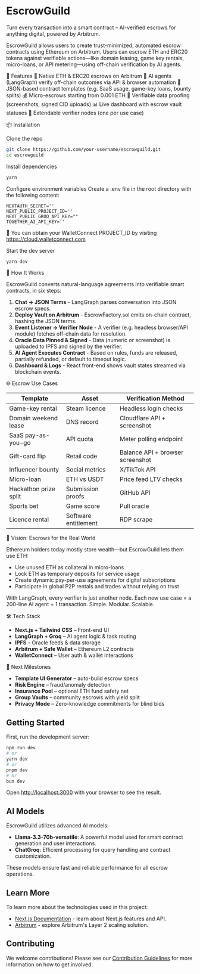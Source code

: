 # EscrowGuild

Turn every transaction into a smart contract – AI-verified escrows for anything digital, powered by Arbitrum.

EscrowGuild allows users to create trust-minimized, automated escrow contracts using Ethereum on Arbitrum. Users can escrow ETH and ERC20 tokens against verifiable actions—like domain leasing, game key rentals, micro-loans, or API metering—using off-chain verification by AI agents.

🚀 Features
🔐 Native ETH & ERC20 escrows on Arbitrum
🤖 AI agents (LangGraph) verify off-chain outcomes via API & browser automation
🧠 JSON-based contract templates (e.g. SaaS usage, game-key loans, bounty splits)
💰 Micro-escrows starting from 0.001 ETH
📸 Verifiable data proofing (screenshots, signed CID uploads)
📊 Live dashboard with escrow vault statuses
🧩 Extendable verifier nodes (one per use case)

📦 Installation

Clone the repo
```bash
git clone https://github.com/your-username/escrowguild.git
cd escrowguild
```

Install dependencies
```bash
yarn
```

Configure environment variables
Create a .env file in the root directory with the following content:
```
NEXTAUTH_SECRET=''
NEXT_PUBLIC_PROJECT_ID=''
NEXT_PUBLIC_GROQ_API_KEY=""
TOGETHER_AI_API_KEY=''
```

🧠 You can obtain your WalletConnect PROJECT_ID by visiting https://cloud.walletconnect.com

Start the dev server
```bash
yarn dev
```

🧪 How It Works

EscrowGuild converts natural-language agreements into verifiable smart contracts, in six steps:

1. **Chat → JSON Terms** - LangGraph parses conversation into JSON escrow specs.
2. **Deploy Vault on Arbitrum** - EscrowFactory.sol emits on-chain contract, hashing the JSON terms.
3. **Event Listener → Verifier Node** - A verifier (e.g. headless browser/API module) fetches off-chain data for resolution.
4. **Oracle Data Pinned & Signed** - Data (numeric or screenshot) is uploaded to IPFS and signed by the verifier.
5. **AI Agent Executes Contract** - Based on rules, funds are released, partially refunded, or default to timeout logic.
6. **Dashboard & Logs** - React front-end shows vault states streamed via blockchain events.

🌐 Escrow Use Cases

| Template | Asset | Verification Method |
|----------|-------|--------------------|
| Game-key rental | Steam licence | Headless login checks |
| Domain weekend lease | DNS record | Cloudflare API + screenshot |
| SaaS pay-as-you-go | API quota | Meter polling endpoint |
| Gift-card flip | Retail code | Balance API + browser screenshot |
| Influencer bounty | Social metrics | X/TikTok API |
| Micro-loan | ETH vs USDT | Price feed LTV checks |
| Hackathon prize split | Submission proofs | GitHub API |
| Sports bet | Game score | Pull oracle |
| Licence rental | Software entitlement | RDP scrape |

🔮 Vision: Escrows for the Real World

Ethereum holders today mostly store wealth—but EscrowGuild lets them use ETH:

- Use unused ETH as collateral in micro-loans
- Lock ETH as temporary deposits for service usage
- Create dynamic pay-per-use agreements for digital subscriptions
- Participate in global P2P rentals and trades without relying on trust

With LangGraph, every verifier is just another node. Each new use case = a 200-line AI agent + 1 transaction. Simple. Modular. Scalable.

🛠️ Tech Stack

- **Next.js + Tailwind CSS** – Front-end UI
- **LangGraph + Groq** – AI agent logic & task routing
- **IPFS** – Oracle feeds & data storage
- **Arbitrum + Safe Wallet** – Ethereum L2 contracts
- **WalletConnect** – User auth & wallet interactions

📅 Next Milestones

- **Template UI Generator** – auto-build escrow specs
- **Risk Engine** – fraud/anomaly detection
- **Insurance Pool** – optional ETH fund safety net
- **Group Vaults** – community escrows with yield split
- **Privacy Mode** – Zero-knowledge commitments for blind bids

## Getting Started

First, run the development server:

```bash
npm run dev
# or
yarn dev
# or
pnpm dev
# or
bun dev
```

Open [http://localhost:3000](http://localhost:3000) with your browser to see the result.

## AI Models

EscrowGuild utilizes advanced AI models:

- **Llama-3.3-70b-versatile**: A powerful model used for smart contract generation and user interactions.
- **ChatGroq**: Efficient processing for query handling and contract customization.

These models ensure fast and reliable performance for all escrow operations.

## Learn More

To learn more about the technologies used in this project:

- [Next.js Documentation](https://nextjs.org/docs) - learn about Next.js features and API.
- [Arbitrum](https://arbitrum.io/) - explore Arbitrum's Layer 2 scaling solution.

## Contributing

We welcome contributions! Please see our [Contribution Guidelines](CONTRIBUTING.md) for more information on how to get involved.
